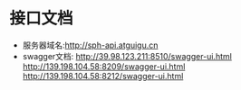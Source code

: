 
# 接口文档

- 服务器域名:<http://sph-api.atguigu.cn>
- swagger文档:
<http://39.98.123.211:8510/swagger-ui.html>
<http://139.198.104.58:8209/swagger-ui.html>
<http://139.198.104.58:8212/swagger-ui.html>
